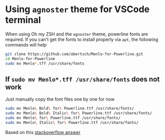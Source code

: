 # Using `agnoster` theme for VSCode terminal
When using Oh my ZSH and the `agnoster` theme, powerline fonts are required.
If you can't get the fonts to install properly via `apt`, the following commands will help

```sh
git clone https://github.com/abertsch/Menlo-for-Powerline.git
cd Menlo-for-Powerline
sudo mv Menlo*.tff /usr/share/fonts
```

## If `sudo mv Menlo*.tff /usr/share/fonts` does not work
Just manually copy the font files one by one for now
```sh
sudo mv Menlo\ Bold\ for\ Powerline.ttf /usr/share/fonts/
sudo mv Menlo\ Bold\ Italic\ for\ Powerline.ttf /usr/share/fonts/
sudo mv Menlo\ for\ Powerline.ttf /usr/share/fonts/
sudo mv Menlo\ Italic\ for\ Powerline.ttf /usr/share/fonts/
```

Based on this [stackoverflow answer](https://stackoverflow.com/a/64040556)